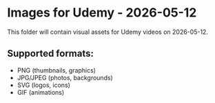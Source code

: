 # Images for Udemy - 2026-05-12

This folder will contain visual assets for Udemy videos on 2026-05-12.

## Supported formats:
- PNG (thumbnails, graphics)
- JPG/JPEG (photos, backgrounds)
- SVG (logos, icons)
- GIF (animations)
